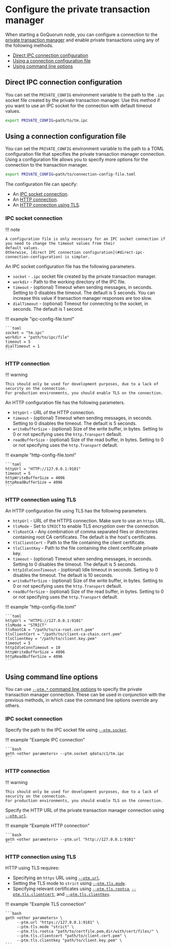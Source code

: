 # Configure the private transaction manager

When starting a GoQuorum node, you can configure a connection to the
[private transaction manager](../../Concepts/Privacy/Privacy.md#private-transaction-manager) and enable private
transactions using any of the following methods.

* [Direct IPC connection configuration](#direct-ipc-connection-configuration)
* [Using a connection configuration file](#using-a-connection-configuration-file)
* [Using command line options](#using-command-line-options)

## Direct IPC connection configuration

You can set the `PRIVATE_CONFIG` environment variable to the path to the `.ipc` socket file created by the private
transaction manager.
Use this method if you want to use an IPC socket for the connection with default timeout values.

```bash
export PRIVATE_CONFIG=path/to/tm.ipc
```

## Using a connection configuration file

You can set the `PRIVATE_CONFIG` environment variable to the path to a TOML configuration file that specifies the
private transaction manager connection.
Using a configuration file allows you to specify more options for the connection to the transaction manager.

```bash
export PRIVATE_CONFIG=path/to/connection-config-file.toml
```

The configuration file can specify:

* An [IPC socket connection](#ipc-socket-connection).
* An [HTTP connection](#http-connection).
* An [HTTP connection using TLS](#http-connection-using-tls).

### IPC socket connection

!!! note

    A configuration file is only necessary for an IPC socket connection if you need to change the timeout values from their
    default values.
    Otherwise, [direct IPC connection configuration](#direct-ipc-connection-configuration) is simpler.

An IPC socket configuration file has the following parameters.

* `socket` - `.ipc` socket file created by the private transaction manager.
* `workdir` - Path to the working directory of the IPC file.
* `timeout` - (optional) Timeout when sending messages, in seconds.
  Setting to 0 disables the timeout.
  The default is 5 seconds.
  You can increase this value if transaction manager responses are too slow.
* `dialTimeout` - (optional) Timeout for connecting to the socket, in seconds.
  The default is 1 second.

!!! example "ipc-config-file.toml"

    ```toml
    socket = "tm.ipc"
    workdir = "path/to/ipc/file"
    timeout = 5
    dialTimeout = 1
    ```

### HTTP connection

!!! warning

    This should only be used for development purposes, due to a lack of security on the connection.
    For production environments, you should enable TLS on the connection.

An HTTP configuration file has the following parameters.

* `httpUrl` - URL of the HTTP connection.
* `timeout` - (optional) Timeout when sending messages, in seconds.
  Setting to 0 disables the timeout.
  The default is 5 seconds.
* `writeBufferSize` - (optional) Size of the write buffer, in bytes.
  Setting to 0 or not specifying uses the `http.Transport` default.
* `readBufferSize` - (optional) Size of the read buffer, in bytes.
  Setting to 0 or not specifying uses the `http.Transport` default.

!!! example "http-config-file.toml"

    ```toml
    httpUrl = "HTTP://127.0.0.1:9101"
    timeout = 5
    httpWriteBufferSize = 4096
    httpReadBufferSize = 4096
    ```

### HTTP connection using TLS

An HTTP configuration file using TLS has the following parameters.

* `httpUrl` - URL of the HTTPS connection.
  Make sure to use an `https` URL.
* `tlsMode` - Set to `STRICT` to enable TLS encryption over the connection.
* `tlsRootCA` - Any combination of comma separated files or directories containing root CA certificates.
  The default is the host's certificates.
* `tlsClientCert` - Path to the file containing the client certificate.
* `tlsClientKey` - Path to the file containing the client certificate private key.
* `timeout` - (optional) Timeout when sending messages, in seconds.
  Setting to 0 disables the timeout.
  The default is 5 seconds.
* `httpIdleConnTimeout` - (optional) Idle timeout in seconds.
  Setting to 0 disables the timeout.
  The default is 10 seconds.
* `writeBufferSize` - (optional) Size of the write buffer, in bytes.
  Setting to 0 or not specifying uses the `http.Transport` default.
* `readBufferSize` - (optional) Size of the read buffer, in bytes.
  Setting to 0 or not specifying uses the `http.Transport` default.

!!! example "http-config-file.toml"

    ```toml
    httpUrl = "HTTPS://127.0.0.1:9101"
    tlsMode = "STRICT"
    tlsRootCA = "/path/to/ca-root.cert.pem"
    tlsClientCert = "/path/to/client-ca-chain.cert.pem"
    tlsClientKey = "/path/to/client.key.pem"
    timeout = 5
    httpIdleConnTimeout = 10
    httpWriteBufferSize = 4096
    httpReadBufferSize = 4096
    ```

## Using command line options

You can use [`--ptm.*` command line options](../../Reference/CLI-Syntax.md#ptmdialtimeout) to specify the private
transaction manager connection.
These can be used in conjunction with the previous methods, in which case the command line options override any others.

### IPC socket connection

Specify the path to the IPC socket file using [`--ptm.socket`](../../Reference/CLI-Syntax.md#ptmsocket).

!!! example "Example IPC connection"

    ```bash
    geth <other parameters> --ptm.socket qdata/c1/tm.ipc
    ```

### HTTP connection

!!! warning

    This should only be used for development purposes, due to a lack of security on the connection.
    For production environments, you should enable TLS on the connection.

Specify the HTTP URL of the private transaction manager connection using [`--ptm.url`](../../Reference/CLI-Syntax.md#ptmurl).

!!! example "Example HTTP connection"

    ```bash
    geth <other parameters> --ptm.url "http://127.0.0.1:9101"
    ```

### HTTP connection using TLS

HTTP using TLS requires:

* Specifying an `https` URL using [`--ptm.url`](../../Reference/CLI-Syntax.md#ptmurl).
* Setting the TLS mode to `strict` using [`--ptm.tls.mode`](../../Reference/CLI-Syntax.md#ptmtlsmode).
* Specifying relevant certificates using [`--ptm.tls.rootca`](../../Reference/CLI-Syntax.md#ptmtlsrootca),
  [`--ptm.tls.clientcert`](../../Reference/CLI-Syntax.md#ptmtlsclientcert), and
  [`--ptm.tls.clientkey`](../../Reference/CLI-Syntax.md#ptmtlsclientkey).

!!! example "Example TLS connection"

    ```bash
    geth <other parameters> \
         --ptm.url "https://127.0.0.1:9101" \
         --ptm.tls.mode "strict" \
         --ptm.tls.rootca "path/to/certfile.pem,dir/with/cert/files/" \
         --ptm.tls.clientcert "path/to/client.cert.pem" \
         --ptm.tls.clientkey "path/to/client.key.pem" \
    ```
